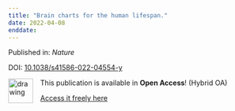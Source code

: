 ```yaml
---
title: "Brain charts for the human lifespan."
date: 2022-04-08
enddate:
---
```


Published in: *Nature*

DOI: [10.1038/s41586-022-04554-y](https://doi.org/10.1038/s41586-022-04554-y)

<img src="https://upload.wikimedia.org/wikipedia/commons/thumb/7/77/Open_Access_logo_PLoS_transparent.svg/800px-Open_Access_logo_PLoS_transparent.svg.png" alt="drawing" width="50" align="left"/> &nbsp;&nbsp;&nbsp;This publication is available in **Open Access**! (Hybrid OA)

&nbsp;&nbsp;&nbsp;[Access it freely here](https://www.nature.com/articles/s41586-022-04554-y.pdf
)

